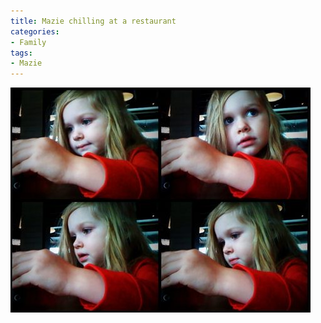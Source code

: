 ```yaml
---
title: Mazie chilling at a restaurant
categories:
- Family
tags:
- Mazie
---
```


![](/assets/posts/2009/ab3c4232db806e20ef891f5c47fd8270.png)
